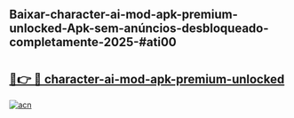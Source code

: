 ## Baixar-character-ai-mod-apk-premium-unlocked-Apk-sem-anúncios-desbloqueado-completamente-2025-#ati00

# <h2><a href="https://ainizakaria.my?title=character-ai-mod-apk-premium-unlocked&ref=20M">🔗👉 🔴 character-ai-mod-apk-premium-unlocked</a></h2>

[![acn](https://github.com/user-attachments/assets/0f9c940e-d8b0-45ae-aac7-cd30a18b3e1c)](https://ainizakaria.my?title=character-ai-mod-apk-premium-unlocked&ref=20M)

